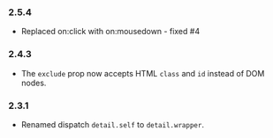 ### 2.5.4
- Replaced on:click with on:mousedown - fixed #4

### 2.4.3
- The `exclude` prop now accepts HTML `class` and `id` instead of DOM nodes.

### 2.3.1
- Renamed dispatch `detail.self` to `detail.wrapper`.